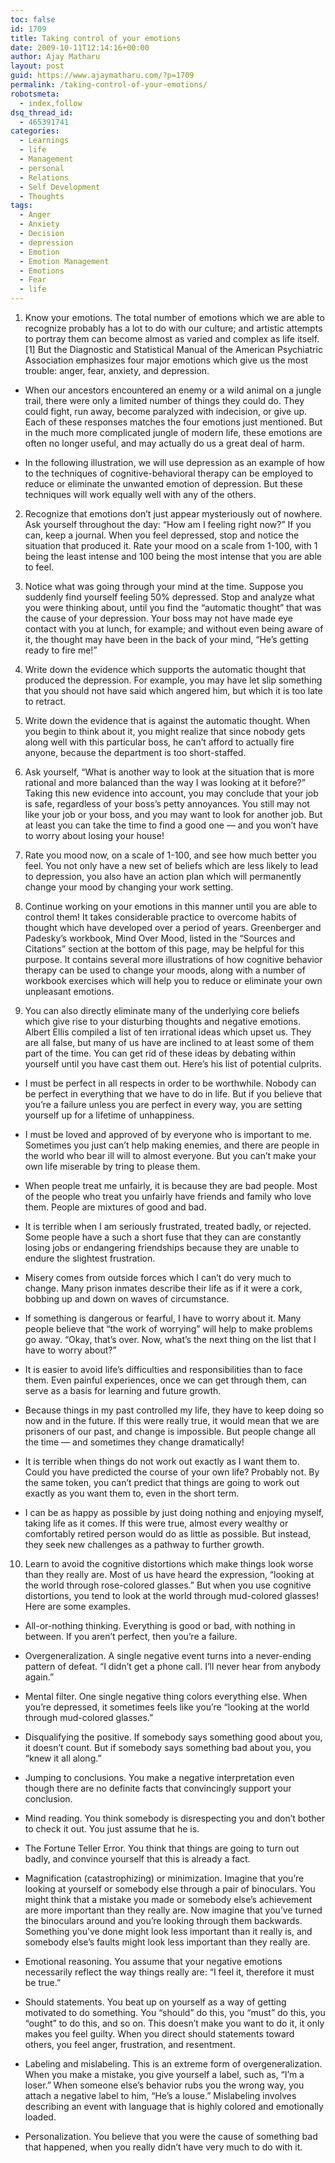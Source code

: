 ```yaml
---
toc: false
id: 1709
title: Taking control of your emotions
date: 2009-10-11T12:14:16+00:00
author: Ajay Matharu
layout: post
guid: https://www.ajaymatharu.com/?p=1709
permalink: /taking-control-of-your-emotions/
robotsmeta:
  - index,follow
dsq_thread_id:
  - 465391741
categories:
  - Learnings
  - life
  - Management
  - personal
  - Relations
  - Self Development
  - Thoughts
tags:
  - Anger
  - Anxiety
  - Decision
  - depression
  - Emotion
  - Emotion Management
  - Emotions
  - Fear
  - life
---
```

1. Know your emotions. The total number of emotions which we are able to recognize probably has a lot to do with our culture; and artistic attempts to portray them can become almost as varied and complex as life itself. [1] But the Diagnostic and Statistical Manual of the American Psychiatric Association emphasizes four major emotions which give us the most trouble: anger, fear, anxiety, and depression.

* When our ancestors encountered an enemy or a wild animal on a jungle trail, there were only a limited number of things they could do. They could fight, run away, become paralyzed with indecision, or give up. Each of these responses matches the four emotions just mentioned. But in the much more complicated jungle of modern life, these emotions are often no longer useful, and may actually do us a great deal of harm.
            
* In the following illustration, we will use depression as an example of how to the techniques of cognitive-behavioral therapy can be employed to reduce or eliminate the unwanted emotion of depression. But these techniques will work equally well with any of the others.

2. Recognize that emotions don&#8217;t just appear mysteriously out of nowhere. Ask yourself throughout the day: &#8220;How am I feeling right now?&#8221; If you can, keep a journal. When you feel depressed, stop and notice the situation that produced it. Rate your mood on a scale from 1-100, with 1 being the least intense and 100 being the most intense that you are able to feel.

3. Notice what was going through your mind at the time. Suppose you suddenly find yourself feeling 50% depressed. Stop and analyze what you were thinking about, until you find the &#8220;automatic thought&#8221; that was the cause of your depression. Your boss may not have made eye contact with you at lunch, for example; and without even being aware of it, the thought may have been in the back of your mind, &#8220;He&#8217;s getting ready to fire me!&#8221;

4. Write down the evidence which supports the automatic thought that produced the depression. For example, you may have let slip something that you should not have said which angered him, but which it is too late to retract.

5. Write down the evidence that is against the automatic thought. When you begin to think about it, you might realize that since nobody gets along well with this particular boss, he can&#8217;t afford to actually fire anyone, because the department is too short-staffed.

6. Ask yourself, &#8220;What is another way to look at the situation that is more rational and more balanced than the way I was looking at it before?&#8221; Taking this new evidence into account, you may conclude that your job is safe, regardless of your boss&#8217;s petty annoyances. You still may not like your job or your boss, and you may want to look for another job. But at least you can take the time to find a good one &#8212; and you won&#8217;t have to worry about losing your house!

7. Rate you mood now, on a scale of 1-100, and see how much better you feel. You not only have a new set of beliefs which are less likely to lead to depression, you also have an action plan which will permanently change your mood by changing your work setting. 

8. Continue working on your emotions in this manner until you are able to control them! It takes considerable practice to overcome habits of thought which have developed over a period of years. Greenberger and Padesky&#8217;s workbook, Mind Over Mood, listed in the &#8220;Sources and Citations&#8221; section at the bottom of this page, may be helpful for this purpose. It contains several more illustrations of how cognitive behavior therapy can be used to change your moods, along with a number of workbook exercises which will help you to reduce or eliminate your own unpleasant emotions.

9. You can also directly eliminate many of the underlying core beliefs which give rise to your disturbing thoughts and negative emotions. Albert Ellis compiled a list of ten irrational ideas which upset us. They are all false, but many of us have are inclined to at least some of them part of the time. You can get rid of these ideas by debating within yourself until you have cast them out. Here&#8217;s his list of potential culprits.

* I must be perfect in all respects in order to be worthwhile. Nobody can be perfect in everything that we have to do in life. But if you believe that you&#8217;re a failure unless you are perfect in every way, you are setting yourself up for a lifetime of unhappiness.
            
* I must be loved and approved of by everyone who is important to me. Sometimes you just can&#8217;t help making enemies, and there are people in the world who bear ill will to almost everyone. But you can&#8217;t make your own life miserable by tring to please them.
            
* When people treat me unfairly, it is because they are bad people. Most of the people who treat you unfairly have friends and family who love them. People are mixtures of good and bad.
            
* It is terrible when I am seriously frustrated, treated badly, or rejected. Some people have a such a short fuse that they can are constantly losing jobs or endangering friendships because they are unable to endure the slightest frustration.
            
* Misery comes from outside forces which I can’t do very much to change. Many prison inmates describe their life as if it were a cork, bobbing up and down on waves of circumstance.
            
* If something is dangerous or fearful, I have to worry about it. Many people believe that &#8220;the work of worrying&#8221; will help to make problems go away. &#8220;Okay, that&#8217;s over. Now, what&#8217;s the next thing on the list that I have to worry about?&#8221;
            
* It is easier to avoid life’s difficulties and responsibilities than to face them. Even painful experiences, once we can get through them, can serve as a basis for learning and future growth.
            
* Because things in my past controlled my life, they have to keep doing so now and in the future. If this were really true, it would mean that we are prisoners of our past, and change is impossible. But people change all the time &#8212; and sometimes they change dramatically!
            
* It is terrible when things do not work out exactly as I want them to. Could you have predicted the course of your own life? Probably not. By the same token, you can&#8217;t predict that things are going to work out exactly as you want them to, even in the short term.
            
* I can be as happy as possible by just doing nothing and enjoying myself, taking life as it comes. If this were true, almost every wealthy or comfortably retired person would do as little as possible. But instead, they seek new challenges as a pathway to further growth.

10. Learn to avoid the cognitive distortions which make things look worse than they really are. Most of us have heard the expression, &#8220;looking at the world through rose-colored glasses.&#8221; But when you use cognitive distortions, you tend to look at the world through mud-colored glasses! Here are some examples.

* All-or-nothing thinking. Everything is good or bad, with nothing in between. If you aren&#8217;t perfect, then you&#8217;re a failure.
            
* Overgeneralization. A single negative event turns into a never-ending pattern of defeat. &#8220;I didn&#8217;t get a phone call. I&#8217;ll never hear from anybody again.&#8221;
            
* Mental filter. One single negative thing colors everything else. When you&#8217;re depressed, it sometimes feels like you&#8217;re &#8220;looking at the world through mud-colored glasses.&#8221;
            
* Disqualifying the positive. If somebody says something good about you, it doesn&#8217;t count. But if somebody says something bad about you, you &#8220;knew it all along.&#8221;
            
* Jumping to conclusions. You make a negative interpretation even though there are no definite facts that convincingly support your conclusion.
            
* Mind reading. You think somebody is disrespecting you and don&#8217;t bother to check it out. You just assume that he is.
            
* The Fortune Teller Error. You think that things are going to turn out badly, and convince yourself that this is already a fact.
            
* Magnification (catastrophizing) or minimization. Imagine that you&#8217;re looking at yourself or somebody else through a pair of binoculars. You might think that a mistake you made or somebody else&#8217;s achievement are more important than they really are. Now imagine that you&#8217;ve turned the binoculars around and you&#8217;re looking through them backwards. Something you&#8217;ve done might look less important than it really is, and somebody else&#8217;s faults might look less important than they really are.
            
* Emotional reasoning. You assume that your negative emotions necessarily reflect the way things really are: &#8220;I feel it, therefore it must be true.&#8221;
            
* Should statements. You beat up on yourself as a way of getting motivated to do something. You &#8220;should&#8221; do this, you &#8220;must&#8221; do this, you &#8220;ought&#8221; to do this, and so on. This doesn&#8217;t make you want to do it, it only makes you feel guilty. When you direct should statements toward others, you feel anger, frustration, and resentment.
            
* Labeling and mislabeling. This is an extreme form of overgeneralization. When you make a mistake, you give yourself a label, such as, &#8220;I&#8217;m a loser.&#8221; When someone else&#8217;s behavior rubs you the wrong way, you attach a negative label to him, &#8220;He&#8217;s a louse.&#8221; Mislabeling involves describing an event with language that is highly colored and emotionally loaded.
            
* Personalization. You believe that you were the cause of something bad that happened, when you really didn&#8217;t have very much to do with it.
